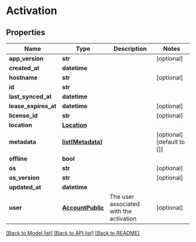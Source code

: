 # Activation

## Properties
Name | Type | Description | Notes
------------ | ------------- | ------------- | -------------
**app_version** | **str** |  | [optional] 
**created_at** | **datetime** |  | 
**hostname** | **str** |  | [optional] 
**id** | **str** |  | 
**last_synced_at** | **datetime** |  | 
**lease_expires_at** | **datetime** |  | [optional] 
**license_id** | **str** |  | [optional] 
**location** | [**Location**](Location.md) |  | 
**metadata** | [**list[Metadata]**](Metadata.md) |  | [optional] [default to []]
**offline** | **bool** |  | 
**os** | **str** |  | [optional] 
**os_version** | **str** |  | [optional] 
**updated_at** | **datetime** |  | 
**user** | [**AccountPublic**](AccountPublic.md) | The user associated with the activation | [optional] 

[[Back to Model list]](../README.md#documentation-for-models) [[Back to API list]](../README.md#documentation-for-api-endpoints) [[Back to README]](../README.md)


